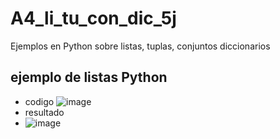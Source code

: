 # A4_li_tu_con_dic_5j
Ejemplos en Python sobre listas, tuplas, conjuntos diccionarios
## ejemplo de listas Python
- codigo
![image](https://github.com/user-attachments/assets/7e653c42-cd46-4ffb-9f34-bda277242fda)
- resultado
- ![image](https://github.com/user-attachments/assets/c395606e-b059-4708-94e3-faebb237fde1)


